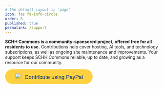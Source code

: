 ```yaml
---
# the default layout is 'page'
icon: fas fa-info-circle
order: 8
published: true
permalink: /support
---
```


<style>
    .button {
        position: relative;
        border-radius: 1000px;
        cursor: pointer;
        display: inline-flex;
        align-items: center;
        min-width: 6rem;
        text-decoration: none;
        transition: color 0.2s, background-color 0.2s, border-color 0.2s;
        border: 0.125rem solid rgb(255, 209, 64);
        font-family: PayPalOpen-Bold, "Helvetica Neue", Arial, sans-serif;
        font-size: 1.125rem;
        line-height: 1.5rem;
        font-weight: 400;
        padding: 0.625rem 1.875rem;
        background: rgb(255, 209, 64);
        color: rgb(0, 48, 135);
    }
</style>


**SCHH Commons is a community-sponsored project, offered free for all residents to use.**
Contributions help cover hosting, AI tools, and technology subscriptions, as well as ongoing site maintenance and improvements. Your support keeps SCHH Commons reliable, up to date, and growing as a resource for our community.

<a href="https://www.paypal.com/donate/?hosted_button_id=NR3BJHTW66JG6">
  <button tabindex="0" class="button" data-ppui-info="buttons_7.9.12" id="payWithPP">
    <img src="https://www.paypalobjects.com/paypal-ui/logos/svg/paypal-mark-color.svg" class="no-lightbox" alt="Contribute using PayPal" style="height: 24px; width: 24px; margin-right: 8px;">Contribute using PayPal
  </button>
</a>
